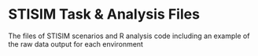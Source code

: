 # STISIM Task & Analysis Files
The files of STISIM scenarios and R analysis code including an example of the raw data output for each environment
